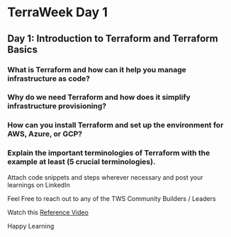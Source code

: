 # TerraWeek Day 1

## Day 1: Introduction to Terraform and Terraform Basics

### What is Terraform and how can it help you manage infrastructure as code?

### Why do we need Terraform and how does it simplify infrastructure provisioning?

### How can you install Terraform and set up the environment for AWS, Azure, or GCP?

### Explain the important terminologies of Terraform with the example at least (5 crucial terminologies).

Attach code snippets and steps wherever necessary and post your learnings on LinkedIn

Feel Free to reach out to any of the TWS Community Builders / Leaders

Watch this [Reference Video](https://www.youtube.com/live/965CaSveIEI?feature=share)

Happy Learning 
